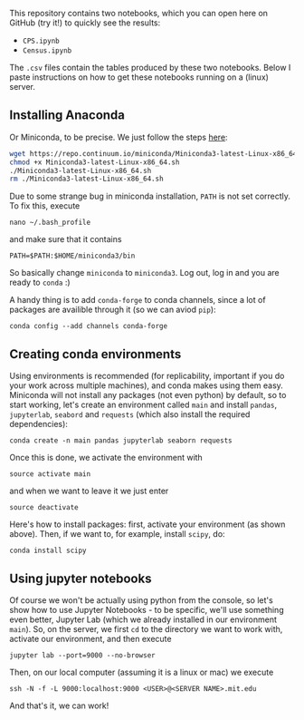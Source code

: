 This repository contains two notebooks, which you can open here on GitHub (try it!) to quickly see the results:
- `CPS.ipynb`
- `Census.ipynb`

The `.csv` files contain the tables produced by these two notebooks. Below I paste instructions on how to get these notebooks running on a (linux) server.

## Installing Anaconda
Or Miniconda, to be precise. We just follow the steps [here](https://gist.github.com/arose13/fcc1d2d5ad67503ba9842ea64f6bac35):
```bash
wget https://repo.continuum.io/miniconda/Miniconda3-latest-Linux-x86_64.sh
chmod +x Miniconda3-latest-Linux-x86_64.sh
./Miniconda3-latest-Linux-x86_64.sh
rm ./Miniconda3-latest-Linux-x86_64.sh
```

Due to some strange bug in miniconda installation, `PATH` is not set correctly. To fix this, execute
```
nano ~/.bash_profile
```

and make sure that it contains 
```
PATH=$PATH:$HOME/miniconda3/bin
```
So basically change `miniconda` to `miniconda3`. Log out, log in and you are ready to `conda` :)

A handy thing is to add `conda-forge` to conda channels, since a lot of packages are availible through it (so we can aviod `pip`):
```
conda config --add channels conda-forge 
```

## Creating conda environments

Using environments is recommended (for replicability, important if you do your work across multiple machines), and conda makes using them easy. Miniconda will not install any packages (not even python) by default, so to start working, let's create an environment called `main` and install `pandas`, `jupyterlab`, `seabord` and `requests` (which also install the required dependencies):

```
conda create -n main pandas jupyterlab seaborn requests
```
Once this is done, we activate the environment with
```
source activate main
```
and when we want to leave it we just enter
```
source deactivate
```

Here's how to install packages: first, activate your environment (as shown above). Then, if we want to, for example, install `scipy`, do:
```
conda install scipy
```

## Using jupyter notebooks

Of course we won't be actually using python from the console, so let's show how to use Jupyter Notebooks - to be specific, we'll use something even better, Jupyter Lab (which we already installed in our environment `main`). So, on the server, we first `cd` to the directory we want to work with, activate our environment, and then execute
```
jupyter lab --port=9000 --no-browser
```
Then, on our local computer (assuming it is a linux or mac) we execute
```
ssh -N -f -L 9000:localhost:9000 <USER>@<SERVER NAME>.mit.edu
```
And that's it, we can work!

